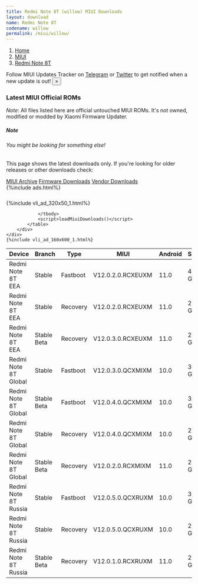 ```yaml
---
title: Redmi Note 8T (willow) MIUI Downloads
layout: download
name: Redmi Note 8T
codename: willow
permalink: /miui/willow/
---
```

<nav aria-label="breadcrumb">
    <ol class="breadcrumb">
        <li class="breadcrumb-item"><a href="/">Home</a></li>
        <li class="breadcrumb-item"><a href="/miui/">MIUI</a></li>
        <li class="breadcrumb-item active" aria-current="page"><a href="/miui/willow/">Redmi Note 8T</a></li>
    </ol>
</nav>
<div class="alert alert-primary alert-dismissible fade show" role="alert">
    Follow MIUI Updates Tracker on <a href="https://t.me/MIUIUpdatesTracker" class="alert-link">Telegram</a>
     or <a href="https://twitter.com/MiFwUpdater" class="alert-link">Twitter</a> to get notified when a new update is out!
    <button type="button" class="close" data-dismiss="alert" aria-label="Close">
        <span aria-hidden="true">&times;</span>
    </button>
</div>

### Latest MIUI Official ROMs
*Note*: All files listed here are official untouched MIUI ROMs. It's not owned, modified or modded by Xiaomi Firmware Updater.
<div class="card">
  <div class="card-body">
    <h5 class="card-title">Note</h5>
    <h6 class="card-subtitle mb-2 text-muted">You might be looking for something else!</h6>
    <p class="card-text">This page shows the latest downloads only.
     If you're looking for older releases or other downloads check:</p>
    <a href="/archive/miui/willow/" class="card-link">MIUI Archive</a>
    <a href="/firmware/willow/" class="card-link">Firmware Downloads</a>
    <a href="/vendor/willow/" class="card-link">Vendor Downloads</a>
  </div>
</div>
{%include ads.html%}
<div class="row justify-content-center">
    <div class="col-10">
        <div class="table-responsive-md" style="margin-top: 25px;">
            {%include vli_ad_320x50_1.html%}
            <table id="miui" class="display dt-responsive nowrap compact table table-striped table-hover table-sm">
                <thead class="thead-dark">
                    <tr>
                        <th data-ref="device">Device</th>
                        <th data-ref="branch">Branch</th>
                        <th data-ref="type">Type</th>
                        <th data-ref="miui">MIUI</th>
                        <th data-ref="android">Android</th>
                        <th data-ref="size">Size</th>
                        <th data-ref="size">Date</th>
                        <th data-ref="link">Link</th>
                    </tr>
                </thead>
                <tbody>
                <tr><td>Redmi Note 8T EEA</td><td>Stable</td><td>Fastboot</td><td>V12.0.2.0.RCXEUXM</td><td>11.0</td><td>4.0 GB</td><td>2021-07-29</td><td><a href="/miui/willow/stable/V12.0.2.0.RCXEUXM/">Download</a></td></tr>
<tr><td>Redmi Note 8T EEA</td><td>Stable</td><td>Recovery</td><td>V12.0.2.0.RCXEUXM</td><td>11.0</td><td>2.5 GB</td><td>2021-08-13</td><td><a href="/miui/willow/stable/V12.0.2.0.RCXEUXM/">Download</a></td></tr>
<tr><td>Redmi Note 8T EEA</td><td>Stable Beta</td><td>Recovery</td><td>V12.0.3.0.RCXEUXM</td><td>11.0</td><td>2.5 GB</td><td>2021-10-20</td><td><a href="/miui/willow/stable beta/V12.0.3.0.RCXEUXM/">Download</a></td></tr>
<tr><td>Redmi Note 8T Global</td><td>Stable</td><td>Fastboot</td><td>V12.0.3.0.QCXMIXM</td><td>10.0</td><td>3.8 GB</td><td>2021-03-31</td><td><a href="/miui/willow/stable/V12.0.3.0.QCXMIXM/">Download</a></td></tr>
<tr><td>Redmi Note 8T Global</td><td>Stable Beta</td><td>Fastboot</td><td>V12.0.4.0.QCXMIXM</td><td>10.0</td><td>3.9 GB</td><td>2021-07-19</td><td><a href="/miui/willow/stable beta/V12.0.4.0.QCXMIXM/">Download</a></td></tr>
<tr><td>Redmi Note 8T Global</td><td>Stable</td><td>Recovery</td><td>V12.0.4.0.QCXMIXM</td><td>10.0</td><td>2.4 GB</td><td>2021-07-23</td><td><a href="/miui/willow/stable/V12.0.4.0.QCXMIXM/">Download</a></td></tr>
<tr><td>Redmi Note 8T Global</td><td>Stable Beta</td><td>Recovery</td><td>V12.0.2.0.RCXMIXM</td><td>11.0</td><td>2.5 GB</td><td>2021-10-22</td><td><a href="/miui/willow/stable beta/V12.0.2.0.RCXMIXM/">Download</a></td></tr>
<tr><td>Redmi Note 8T Russia</td><td>Stable</td><td>Fastboot</td><td>V12.0.5.0.QCXRUXM</td><td>10.0</td><td>3.8 GB</td><td>2021-07-12</td><td><a href="/miui/willow/stable/V12.0.5.0.QCXRUXM/">Download</a></td></tr>
<tr><td>Redmi Note 8T Russia</td><td>Stable</td><td>Recovery</td><td>V12.0.5.0.QCXRUXM</td><td>10.0</td><td>2.4 GB</td><td>2021-07-20</td><td><a href="/miui/willow/stable/V12.0.5.0.QCXRUXM/">Download</a></td></tr>
<tr><td>Redmi Note 8T Russia</td><td>Stable Beta</td><td>Recovery</td><td>V12.0.1.0.RCXRUXM</td><td>11.0</td><td>2.5 GB</td><td>2021-10-22</td><td><a href="/miui/willow/stable beta/V12.0.1.0.RCXRUXM/">Download</a></td></tr>

                </tbody>
                <script>loadMiuiDownloads()</script>
            </table>
        </div>
    </div>
    {%include vli_ad_160x600_1.html%}
</div>
